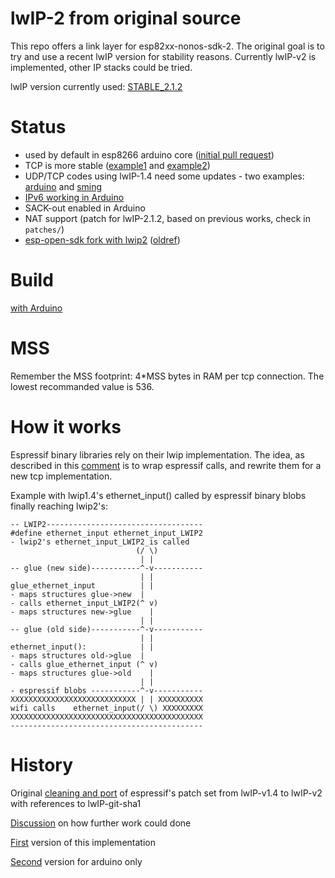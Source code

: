 
# lwIP-2 from original source

This repo offers a link layer for esp82xx-nonos-sdk-2.
The original goal is to try and use a recent lwIP version for stability reasons.
Currently lwIP-v2 is implemented, other IP stacks could be tried.

lwIP version currently used: [STABLE_2.1.2](http://git.savannah.nongnu.org/cgit/lwip.git/tree/?h=STABLE-2_1_2_RELEASE)

# Status

* used by default in esp8266 arduino core ([initial pull request](https://github.com/esp8266/Arduino/pull/3783))
* TCP is more stable ([example1](https://github.com/esp8266/Arduino/issues/3075) and [example2](https://github.com/esp8266/Arduino/issues/2925))
* UDP/TCP codes using lwIP-1.4 need some updates - two examples: [arduino](https://github.com/esp8266/Arduino/pull/3129) and [sming](https://github.com/SmingHub/Sming/pull/1147)
* [IPv6 working in Arduino](https://github.com/esp8266/Arduino/pull/5136)
* SACK-out enabled in Arduino
* NAT support (patch for lwIP-2.1.2, based on previous works, check in `patches/`)
* [esp-open-sdk fork with lwip2](https://github.com/someburner/esp-open-sdk) ([oldref](https://github.com/pfalcon/esp-open-sdk/pull/271))

# Build

[with Arduino](https://github.com/esp8266/Arduino/tree/master/tools/sdk/lwip2)

# MSS

Remember the MSS footprint: 4\*MSS bytes in RAM per tcp connection.
The lowest recommanded value is 536.

# How it works

Espressif binary libraries rely on their lwip implementation. The idea, as
described in this [comment](https://github.com/kadamski/esp-lwip/issues/8)
is to wrap espressif calls, and rewrite them for a new tcp implementation.

Example with lwip1.4's ethernet_input() called by espressif binary blobs
finally reaching lwip2's:

```
-- LWIP2-----------------------------------
#define ethernet_input ethernet_input_LWIP2
- lwip2's ethernet_input_LWIP2_is called
                            (/ \)
                             | |
-- glue (new side)-----------^-v-----------
                             | |
glue_ethernet_input          | |
- maps structures glue->new  |
- calls ethernet_input_LWIP2(^ v)
- maps structures new->glue    |
                             | |
-- glue (old side)-----------^-v-----------
                             | |
ethernet_input():            | |
- maps structures old->glue  | 
- calls glue_ethernet_input (^ v)
- maps structures glue->old    |
                             | |
- espressif blobs -----------^-v-----------
XXXXXXXXXXXXXXXXXXXXXXXXXXXX | | XXXXXXXXXX
wifi calls    ethernet_input(/ \) XXXXXXXXX
XXXXXXXXXXXXXXXXXXXXXXXXXXXXXXXXXXXXXXXXXXX
-------------------------------------------
```

# History

Original [cleaning and port](https://github.com/nekromant/esp8266-frankenstein/tree/master/src/contrib/lwipupdate) of espressif's patch set from lwIP-v1.4 to lwIP-v2 with references to lwIP-git-sha1

[Discussion](https://github.com/kadamski/esp-lwip/issues/8) on how further work could done

[First](https://github.com/d-a-v/esp8266-phy) version of this implementation

[Second](https://github.com/esp8266/Arduino/pull/3206) version for arduino only
